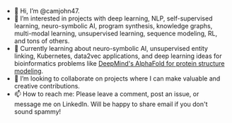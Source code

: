 - 👋 Hi, I’m @camjohn47.
- 👀 I’m interested in projects with deep learning, NLP, self-supervised learning, neuro-symbolic AI, program synthesis, knowledge graphs, multi-modal learning, unsupervised learning, sequence modeling, RL, and tons of others. 
- 🌱 Currently learning about neuro-symbolic AI, unsupervised entity linking, Kubernetes, data2vec applications, and deep learning ideas for bioinformatics problems like [DeepMind's AlphaFold for protein structure modeling](https://www.nature.com/articles/s41586-021-03819-2.pdf). 
- 💞️ I’m looking to collaborate on projects where I can make valuable and creative contributions. 
- 📫 How to reach me: Please leave a comment, post an issue, or message me on LinkedIn. Will be happy to share email if you don't sound spammy! 

<!---
camjohn47/camjohn47 is a ✨ special ✨ repository because its `README.md` (this file) appears on your GitHub profile.
You can click the Preview link to take a look at your changes.
--->
